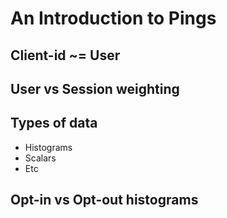 # An Introduction to Pings

## Client-id ~= User



## User vs Session weighting



## Types of data

* Histograms
* Scalars
* Etc

## Opt-in vs Opt-out histograms

